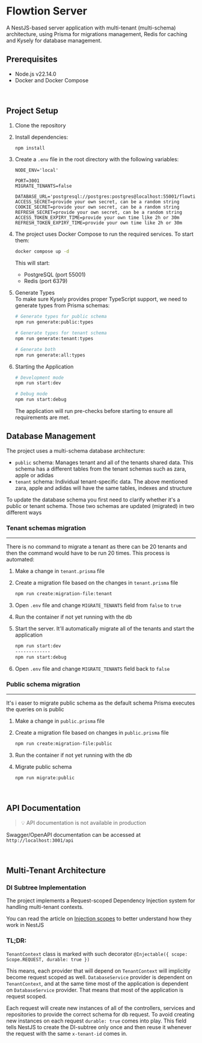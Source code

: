 # Flowtion Server

A NestJS-based server application with multi-tenant (multi-schema) architecture, using Prisma for migrations management, Redis for caching and Kysely for database management.

## Prerequisites

- Node.js v22.14.0
- Docker and Docker Compose

<br/>

## Project Setup

1. Clone the repository

2. Install dependencies:

   ```bash
   npm install
   ```

3. Create a `.env` file in the root directory with the following variables:

   ```env
   NODE_ENV='local'

   PORT=3001
   MIGRATE_TENANTS=false

   DATABASE_URL='postgresql://postgres:postgres@localhost:55001/flowtion'
   ACCESS_SECRET=provide your own secret, can be a random string
   COOKIE_SECRET=provide your own secret, can be a random string
   REFRESH_SECRET=provide your own secret, can be a random string
   ACCESS_TOKEN_EXPIRY_TIME=provide your own time like 2h or 30m
   REFRESH_TOKEN_EXPIRY_TIME=provide your own time like 2h or 30m
   ```

4. The project uses Docker Compose to run the required services. To start them:

   ```bash
   docker compose up -d
   ```

   This will start:

   - PostgreSQL (port 55001)
   - Redis (port 6379)

5. Generate Types <br/>
   To make sure Kysely provides proper TypeScript support, we need to generate types from Prisma schemas:

   ```bash
   # Generate types for public schema
   npm run generate:public:types

   # Generate types for tenant schema
   npm run generate:tenant:types

   # Generate both
   npm run generate:all:types
   ```

6. Starting the Application

   ```bash
   # Development mode
   npm run start:dev

   # Debug mode
   npm run start:debug
   ```

   The application will run pre-checks before starting to ensure all requirements are met.

## Database Management

The project uses a multi-schema database architecture:

- `public` schema: Manages tenant and all of the tenants shared data. This schema has a different tables from the tenant schemas such as zara, apple or adidas
- `tenant` schema: Individual tenant-specific data. The above mentioned zara, apple and adidas will have the same tables, indexes and structure

To update the database schema you first need to clarify whether it's a public or tenant schema. Those two schemas are updated (migrated) in two different ways

### Tenant schemas migration

---

There is no command to migrate a tenant as there can be 20 tenants and then the command would have to be run 20 times. This process is automated:

1. Make a change in `tenant.prisma` file

2. Create a migration file based on the changes in `tenant.prisma` file

   ```bash
   npm run create:migration-file:tenant
   ```

3. Open `.env` file and change `MIGRATE_TENANTS` field from `false` to `true`

4. Run the container if not yet running with the db

5. Start the server. It'll automatically migrate all of the tenants and start the application

   ```bash
   npm run start:dev
   -------------
   npm run start:debug
   ```

6. Open `.env` file and change `MIGRATE_TENANTS` field back to `false`

### Public schema migration

---

It's i easer to migrate public schema as the default schema Prisma executes the queries on is public

1. Make a change in `public.prisma` file

2. Create a migration file based on changes in `public.prisma` file

   ```bash
   npm run create:migration-file:public
   ```

3. Run the container if not yet running with the db

4. Migrate public schema
   ```bash
   npm run migrate:public
   ```
   <br />

## API Documentation

> 💡 API documentation is not available in production

Swagger/OpenAPI documentation can be accessed at `http://localhost:3001/api`

<br />

## Multi-Tenant Architecture

### DI Subtree Implementation

The project implements a Request-scoped Dependency Injection system for handling multi-tenant contexts.

You can read the article on [Injection scopes](https://docs.nestjs.com/fundamentals/injection-scopes) to better understand how they work in NestJS

### TL;DR:

`TenantContext` class is marked with such decorator `@Injectable({ scope: Scope.REQUEST, durable: true })`

This means, each provider that will depend on `TenantContext` will implicitly become request scoped as well. `DatabaseService` provider is dependent on `TenantContext`, and at the same time most of the application is dependent on `DatabaseService` provider. That means that most of the application is request scoped.

Each request will create new instances of all of the controllers, services and repositories to provide the correct schema for db request. To avoid creating new instances on each request `durable: true` comes into play. This field tells NestJS to create the DI-subtree only once and then reuse it whenever the request with the same `x-tenant-id` comes in.
